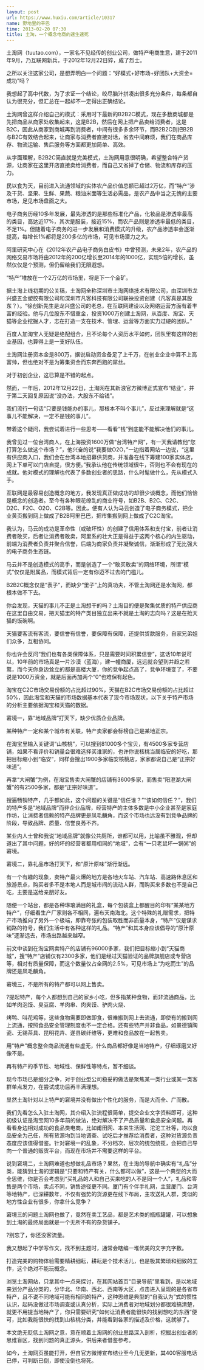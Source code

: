 ```yaml
---
layout: post
url: https://www.huxiu.com/article/10317
name: 野地里的辛巴
time: 2013-02-20 07:30
title: 土淘，一个概念电商的速生速死
---
```

土淘网（tuutao.com），一家名不见经传的创业公司，做特产电商生意，建于2011年9月，乃互联网新兵，于2012年12月22日猝，成了烈士。

之所以关注这家公司，是想弄明白一个问题：“好模式+好市场+好团队+大资金=成功”吗？

我想起了高中代数，为了求证一个结论，绞尽脑汁拼凑出很多充分条件，每条都自认为很充分，但汇总在一起却不一定得出正确结论。

土淘网曾这样介绍自己的模式：采用时下最新的B2B2C模式，现在多数商城都是先把商品从商家处收集起来，这是B2B，然后在网上把产品卖给消费者，这是B2C，因此从商家到商城再到消费者，中间有很多多余环节，而B2B2C则把B2B与B2C有效结合起来，让商家与消费者直接对话，省去中间麻烦，我们在商品库存、物流运输、售后服务等方面都更加简单、高效。

从字面理解，B2B2C简直就是完美模式，土淘网用意很明确，希望整合特产货源，让商家在这里开店直接卖给消费者，而自己又省掉了仓储、物流和库存的压力。

民以食为天，目前进入流通领域的实体农产品价值总额已超过2万亿，而“特产”涉及干货、坚果、生鲜、果蔬、粮油米面等生活必需品，是农产品中当之无愧的主要市场，足见市场盘面之大。

电子商务历经10多年发展，最先渗透的是那些标准化产品，化妆品是渗透率最高的类目，高达近17%，其次是服装，接近15%，而农产品则是渗透率最低的类目，不足1%。但随着电子商务的进一步发展和消费模式的升级，农产品渗透率会逐渐提高，每增长1%都将是200多亿的市场，可见市场潜力之大。

阿里研究中心在《2012年农产品电子商务白皮书》中曾预测，未来2年，农产品的网络交易市场将由2012年的200亿增长至2014年的1000亿，实现5倍的增长，虽然仅仅是个预测，但仍留给我们无限遐想。

“特产”堆放在一个2万亿的市场里，将是下一个金矿。

据土淘上线初期的公关稿，土淘网全称深圳市土淘网络技术有限公司，由深圳市龙兴盛五金塑胶有限公司和深圳市凡客科技有限公司联袂投资创建（凡客真是其股东？）。“徐创新先生是龙兴盛公司的老总，在互联网建设以及网络运营方面有着丰富的经验。他与几位股东不惜重金，投资1000万创建土淘网，从百度、淘宝、天猫等企业挖掘人才，志在打造一支在技术、管理、运营等方面实力过硬的团队。”

百度人加淘宝人无疑是绝配组合，且不论每个人资历水平如何，团队里有这样的创业基因，也算得上是一支好队伍。

土淘网注册资本金是800万，据说启动资金备足了上千万，在创业企业中算不上高富帅，但也绝对不是为筹集资金而东奔西跑的屌丝。

对于初创企业，这已算是不错的起点。

然而，一年后，2012年12月22日，土淘网在其新浪官方微博正式宣布“结业”，并于第二天回复原因说“没办法，大股东不给钱”。

我们流行一句话“只要是钱能办的事儿，那根本不叫个事儿”，反过来理解就是“这事儿不能解决，一定不是钱的事儿”。

带着这个疑问，我尝试着进行一些思考——看看“钱”到底能不能解决他们的事儿。

我曾见过一位台湾商人，在上海投资1600万做“台湾特产网”，有一天我请教他“您打算怎么做这个市场？”，他兴奋的说“我要做O2O，”一边指着网站一边说，“这里有供应商入口，我们会在台湾本地招募供货商，并准备在线下筹建100家实体店，网上下单可以门店自提，很方便。”我承认他在传统领域很牛，否则也不会有现在的成就。他对模式的理解也代表了多数创业者的思路，什么时髦做什么，先从模式入手。

互联网是最容易创造概念的地方，我发现真正做成功的却很少谈概念，而他们恰恰是概念的创造者。至今有各种眼花缭乱的商业符号，如B2B、B2C、C2C、D2C、F2C、O2O、C2B等。因此，便有人认为马云创造了电子商务模式，把企业黄页搬到网上做成了B2B阿里巴巴，把市集搬到网上做成了C2C淘宝。

我认为，马云的成功是革命性（或破坏性）的创建了信用体系和支付宝，前者让消费者敢买，后者让消费者敢卖，阿里系的壮大正是得益于这两个核心的内生驱动，前端为消费者负责并聚合信誉，后端为商家负责并凝聚诚信，渐渐形成了无比强大的电子商务生态链。

马云并不是创造模式的高手，而是创造了一个“敢买敢卖”的网络环境，所谓“模式”仅仅是附属品，而模式背后一定有你迈不过去的门槛儿。

B2B2C概念仅是“表子”，而缺少“里子”上的真功夫，不管土淘网还是水淘网，都根本做不下去。

你会发现，天猫的事儿不正是土淘想干的吗？土淘目的便是聚集优质的特产供应商在这里自由交易，把天猫里的特产类目独立出来不就是土淘的志向吗？这是在抢天猫的饭碗啊。

天猫要客流有客流，要信誉有信誉，要保障有保障，还提供贷款服务，自家兄弟姐们众多，互相协同。

你也许会反问“我们也有各类保障体系，只是需要时间积累信誉”，这话10年说可以，10年前的市场真是一片沙漠（蓝海），建一幢商厦，远远就会望到并趋之若鹜，而今天你身边耸立的都是高楼大厦，你的竞争起点高了，竞争环境变了，不要说是1000万资金，就是后面再加两个“0”也难保有起色。

淘宝在C2C市场交易份额的占比超过90%，天猫在B2C市场交易份额的占比超过50%，因此淘宝和天猫的市场数据基本代表了现今市场现状，以下关于特产市场的分析主要依据淘宝和天猫的数据。

窘境一，靠“地域品牌”打天下，缺少优质企业品牌。

某种特产一定和某个城市有关联，特产卖家都会标榜自己是某地正宗。

在淘宝里输入关键词“山核桃”，可以搜到81000多个宝贝，有4500多家专营店铺，如果不看评价和销量会很难选择买谁家的，也许你说核桃当属临安的好吃，那把目标缩小到“临安”，同样会搜出1900多家临安核桃店，家家都说自己是“正宗好味道”。

再拿“大闸蟹”为例，在淘宝售卖大闸蟹的店铺有3600多家，而售卖“阳澄湖大闸蟹”的有2500多家，都是“正宗好味道”。

搜遍畅销特产，几乎都如此，这个问题的关键是“信任谁？”“该如何信任？”，我们的特产多是“地域品牌”而非企业品牌，经营特产的主体多数是中小企业甚至是家庭作坊，让消费者信赖的特产品牌更是凤毛麟角，而这个市场也远没有到竞争品牌的阶段，导致品牌、质量、信誉良莠不齐。

某业内人士曾和我说“地域品牌”就像公共厕所，谁都可以用，比喻虽不雅观，但却道出了其中问题，好的坏的经营者都用相同的“地域”，会有“一只老鼠坏一锅粥”的窘境。

窘境二，靠礼品市场打天下，和“原汁原味”渐行渐远。

有一个有趣的现象，卖特产最火爆的地方是各地火车站、汽车站、高速路休息区和旅游景点，购买者多不是本地人而是城市间的流动人群，而购买来多数也不是自己吃，主要是送给亲朋好友。

随便一个站台，都是各种琳琅满目的礼盒，每个包装盒上都醒目的印有“某某地方特产”，仔细看生产厂家则各不相同，遍布天南海北。这个特殊的礼赠需求，把特产市场推向了另外一个极端，即靠夸张的包装取胜而非质量本身，“特产”仅是谋求销路的符号，我们生活中有各种这样的礼品。“特产”和其本身应该倡导的“原汁原味”逐渐远去，市场出路越来越窄。

前文中谈到在淘宝网卖特产的店铺有96000多家，我们把目标缩小到“天猫商城”，搜“特产”店铺仅有2300多家，他们是经过天猫验证的品牌旗舰店或专营店等，相对有质量保障，而这个数量仅占全网的2.5%，可见市场上“为吃而生”的品牌还是凤毛麟角。

窘境三，不是所有的特产都可以网上售卖。

?提起特产，每个人都想到自己的家乡小吃，但多指某种食物，而非流通商品，比如羊肉泡馍、臭豆腐、羊肉串、肉夹馍、驴肉火烧、

烤鸭、叫花鸡等，这些食物需要即做即食，很难搬到网上去流通，即使有的搬到网上流通，按照食品安全管理制度也不一定合格。还有些特产并非食品，如景德镇陶瓷、无锡茶具、昆明花卉、遂县碳纤维等，更难和食品放在一起售卖。

用“特产”概念整合商品流通有些虚无，什么商品都好像是当地特产，仔细琢磨又好像不是。

再有特产的季节性、地域性、保鲜性等特点，暂不细谈。

现今市场已是细分之争，对于创业型公司稳妥的做法是聚焦某一类行业或某一类客群单点发力，在尝试成功后再丰满理想。

显然土淘针对以上特产的窘境并没有做出个性化的服务，而是大而全、广而散。

我们先看怎么入驻土淘网，其介绍入驻流程很简单，提交企业文字资料即可，这种初级认证是淘宝网10多年前的做法，绝对解决不了产品质量和食品安全问题。再看看身边相对成功的食品类电商，比如甫田网、本来生活网、沱沱工社等，均以食品安全为己任，所有货源均到当地调查、试吃后才推荐给消费者，这种对货源负责态度应该值得借鉴。针对窘境一的乱象，不分档次、层次的统包统揽，会把自己导向一个普通的贩货平台，而现在市场并不需要这样的平台。

说到窘境二，土淘网难道也想做礼品市场？果然，在土淘的导航中确实有“礼品”分类，能猜到土淘的逻辑是“只要和特产有关，什么都可以做”，这是一个典型的大而全思维，你是否会考虑到“买礼品的人和自己买来吃的人不是同一个人”，礼品和零售是两个市场，卖点不同，销售途径更不同。厦门有个伴手礼网，主营厦门、台湾等地特产，已深耕数年，不仅有强势的货源更在线下布局，主攻送礼人群，类似的地方性企业有很多，你拿什么竞争？

窘境三的问题土淘网也做了，竟然在卖工艺品，都是艺术类的瓶瓶罐罐，可以想象到土淘的最终局面就是一个无所不有的杂货铺子。

?别忘了，你还没客流量。

我又想起了中学写作文，找不到主题时，通常会瞎编一堆优美的文字充字数。

打造完美的购物体验需要精耕细耘，耕耘是个技术活儿，也是极其繁琐和细致的工作，这个绝对不能玩概念。

浏览土淘网站，只拿其中一点来探讨，在其网站首页“目录导航”里看到，是以地域来划分产品分类的，分华北、华南、西北、西南等大区，点击进入呈现的是各省市特产，且不说不同地域可能有相同的特产，这种思维是典型的“自我认为”式的惯性认识，起码没做过市场调查或认真分析，实际上消费者对地域划分都很难搞清楚，就更不用提当地特产了，你只需要研究“如何让消费者能很快的找到想吃的东西”便可，比如我能很快的找到山核桃分类，并能看到各家的描述及价格，这就够了。

本文绝无贬低土淘网之意，意在顺着土淘网的创业思路深入剖析，挖掘出创业者的思维盲区，找到问题的真正源头，供后来者借鉴参考。

如今，土淘网页虽能打开，但自官方微博宣布结业至今几无更新，其400客服电话已停，可判断已倒，即使没倒也将死。

